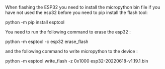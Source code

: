 When flashing the ESP32 you need to install the micropython bin file if you have not used the esp32 before you need to pip install the flash tool:

  python -m pip install esptool
 
You need to run the following command to erase the esp32 :

  python -m esptool -c esp32 erase_flash

and the following command to write micropython to the device :

  python -m esptool write_flash -z 0x1000 esp32-20220618-v1.19.1.bin